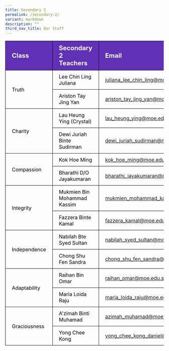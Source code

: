 ```yaml
---
title: Secondary 2
permalink: /secondary-2/
variant: markdown
description: ""
third_nav_title: Our Staff
---
```

<table>
<tbody>
			<tr style="background-color: #6031b6">
					<th style="color: #FFFFFF; font-size: 20px; border: 1px solid black;padding: 10px 20px; text-align: left;">Class</th>
					<th style="color: #FFFFFF; font-size: 20px; border: 1px solid black;padding: 10px 20px; text-align: left;">Secondary 2 Teachers</th>
          <th style="color: #FFFFFF; font-size: 20px; border: 1px solid black;padding: 10px 20px; text-align: left;">Email</th>
			</tr>
			<tr>
					<td style="color: black; font-size: 16px; vertical-align: middle; border: 1px solid black;padding: 10px 20px;" rowspan="2">Truth</td>
					<td style="color: black; font-size: 16px; border: 1px solid black;padding: 10px 20px;">Lee Chin Ling Juliana</td>
          <td style="font-size: 16px; border: 1px solid black;padding: 10px 20px;"><a href="mailto:juliana_lee_chin_ling@moe.edu.sg">juliana_lee_chin_ling@moe.edu.sg</a></td>
			</tr>
      <tr>
					<td style="color: black; font-size: 16px; border: 1px solid black;padding: 10px 20px;">Ariston Tay Jing Yan</td>
          <td style="font-size: 16px; border: 1px solid black;padding: 10px 20px;"><a href="mailto:ariston_tay_jing_yan@moe.edu.sg">ariston_tay_jing_yan@moe.edu.sg</a></td>
			</tr>  
			<tr>
					<td style="color: black; font-size: 16px; vertical-align: middle; border: 1px solid black;padding: 10px 20px;" rowspan="2">Charity</td>
					<td style="color: black; font-size: 16px; border: 1px solid black;padding: 10px 20px;">Lau Heung Ying (Crystal)</td>
          <td style="font-size: 16px; border: 1px solid black;padding: 10px 20px;"><a href="mailto:lau_heung_ying@moe.edu.sg">lau_heung_ying@moe.edu.sg</a></td>
			</tr>
      <tr>
					<td style="color: black; font-size: 16px; border: 1px solid black;padding: 10px 20px;">Dewi Juriah Binte Sudirman</td>
          <td style="font-size: 16px; border: 1px solid black;padding: 10px 20px;"><a href="mailto:dewi_juriah_sudirman@moe.edu.sg">dewi_juriah_sudirman@moe.edu.sg</a></td>
			</tr>
  			<tr>
					<td style="color: black; font-size: 16px; vertical-align: middle; border: 1px solid black;padding: 10px 20px;" rowspan="2">Compassion</td>
					<td style="color: black; font-size: 16px; border: 1px solid black;padding: 10px 20px;">Kok Hoe Ming</td>
          <td style="font-size: 16px; border: 1px solid black;padding: 10px 20px;"><a href="mailto:kok_hoe_ming@moe.edu.sg">kok_hoe_ming@moe.edu.sg</a></td>
			</tr>
      <tr>
					<td style="color: black; font-size: 16px; border: 1px solid black;padding: 10px 20px;">Bharathi D/O Jayakumaran</td>
          <td style="font-size: 16px; border: 1px solid black;padding: 10px 20px;"><a href="mailto:bharathi_jayakumaran@moe.edu.sg">bharathi_jayakumaran@moe.edu.sg</a></td>
			</tr>
  		<tr>
					<td style="color: black; font-size: 16px; vertical-align: middle; border: 1px solid black;padding: 10px 20px;" rowspan="2">Integrity</td>
					<td style="color: black; font-size: 16px; border: 1px solid black;padding: 10px 20px;">Mukmien Bin Mohammad Kassim</td>
          <td style="font-size: 16px; border: 1px solid black;padding: 10px 20px;"><a href="mailto:mukmien_mohammad_kassim@moe.edu.sg">mukmien_mohammad_kassim@moe.edu.sg</a></td>
			</tr>
      <tr>
					<td style="color: black; font-size: 16px; border: 1px solid black;padding: 10px 20px;">Fazzera Binte Kamal</td>
          <td style="font-size: 16px; border: 1px solid black;padding: 10px 20px;"><a href="mailto:fazzera_kamal@moe.edu.sg">fazzera_kamal@moe.edu.sg</a></td>
			</tr>
  			<tr>
					<td style="color: black; font-size: 16px; vertical-align: middle; border: 1px solid black;padding: 10px 20px;" rowspan="2">Independence</td>
					<td style="color: black; font-size: 16px; border: 1px solid black;padding: 10px 20px;">Nabilah Bte Syed Sultan</td>
          <td style="font-size: 16px; border: 1px solid black;padding: 10px 20px;"><a href="mailto:nabilah_syed_sultan@moe.edu.sg">nabilah_syed_sultan@moe.edu.sg</a></td>
			</tr>
      <tr>
					<td style="color: black; font-size: 16px; border: 1px solid black;padding: 10px 20px;">Chong Shu Fen Sandra</td>
          <td style="font-size: 16px; border: 1px solid black;padding: 10px 20px;"><a href="mailto:chong_shu_fen_sandra@moe.edu.sg">chong_shu_fen_sandra@moe.edu.sg</a></td>
			</tr>
  			<tr>
					<td style="color: black; font-size: 16px; vertical-align: middle; border: 1px solid black;padding: 10px 20px;" rowspan="2">Adaptability</td>
					<td style="color: black; font-size: 16px; border: 1px solid black;padding: 10px 20px;">Raihan Bin Omar</td>
          <td style="font-size: 16px; border: 1px solid black;padding: 10px 20px;"><a href="mailto:raihan_omar@moe.edu.sg">raihan_omar@moe.edu.sg</a></td>
			</tr>
      <tr>
					<td style="color: black; font-size: 16px; border: 1px solid black;padding: 10px 20px;">Maria Loida Raju</td>
          <td style="font-size: 16px; border: 1px solid black;padding: 10px 20px;"><a href="mailto:maria_loida_raju@moe.edu.sg">maria_loida_raju@moe.edu.sg</a></td>
			</tr>
  			<tr>
					<td style="color: black; font-size: 16px; vertical-align: middle; border: 1px solid black;padding: 10px 20px;" rowspan="2">Graciousness</td>
					<td style="color: black; font-size: 16px; border: 1px solid black;padding: 10px 20px;">A'zimah Binti Muhamad</td>
          <td style="font-size: 16px; border: 1px solid black;padding: 10px 20px;"><a href="mailto:azimah_muhamad@moe.edu.sg">azimah_muhamad@moe.edu.sg</a></td>
			</tr>
      <tr>
					<td style="color: black; font-size: 16px; border: 1px solid black;padding: 10px 20px;">Yong Chee Kong</td>
          <td style="font-size: 16px; border: 1px solid black;padding: 10px 20px;"><a href="mailto:yong_chee_kong_daniel@moe.edu.sg">yong_chee_kong_daniel@moe.edu.sg</a></td>
			</tr>
			
</tbody>
</table>